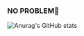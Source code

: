 ### NO PROBLEM👋
![Anurag's GitHub stats](https://github-readme-stats.vercel.app/api?username=Rian-2INFO3&show_icons=true&theme=radical)
